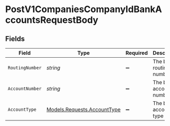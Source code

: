 # PostV1CompaniesCompanyIdBankAccountsRequestBody


## Fields

| Field                                                               | Type                                                                | Required                                                            | Description                                                         |
| ------------------------------------------------------------------- | ------------------------------------------------------------------- | ------------------------------------------------------------------- | ------------------------------------------------------------------- |
| `RoutingNumber`                                                     | *string*                                                            | :heavy_minus_sign:                                                  | The bank routing number                                             |
| `AccountNumber`                                                     | *string*                                                            | :heavy_minus_sign:                                                  | The bank account number                                             |
| `AccountType`                                                       | [Models.Requests.AccountType](../../Models/Requests/AccountType.md) | :heavy_minus_sign:                                                  | The bank account type                                               |